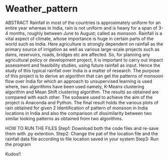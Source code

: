 # Weather_pattern

ABSTRACT
Rainfall in most of the countries is approximately uniform for an entire year whereas in India, rain is not uniform and is heavy for a span of 3-4 months, roughly between June to August; called as monsoon. Rainfall is a vital aspect of climate, whose importance is huge in certain parts of the world such as India. Here agriculture is strongly dependent on rainfall as the primary source of irrigation as well as various large-scale projects such as dams, reservoirs, roads, bridges etc are affected. So, for planning any agricultural policy or development project, it is important to carry out impact assessment and feasibility studies, using future rainfall as input. Hence the study of this typical rainfall over India is a matter of research. The purpose of this project is to derive an algorithm that can get the patterns of monsoon flow over India for which an approach to unsupervised learning is used where, two algorithms have been used namely, K-Means clustering algorithm and Mean Shift clustering algorithm. The results so obtained are compared with each other. The soware used to achieve the aim of the project is Anaconda and Python. The final result holds the various plots of rain obtained for given 2 Identification of pattern of monsoon in India locations in India and also the comparison of dissimilarity between two similar looking patterns as obtained from two algorithms.


HOW TO RUN THE FILES
Step1: Download both the code files and re-save them with .py extention.
Step2: Change the pat of the location file and the rainfall data file according to file location saved in your system
Step3: Run the program

Kudos!!
